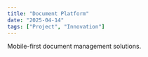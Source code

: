 ```yaml
---
title: "Document Platform"
date: "2025-04-14"
tags: ["Project", "Innovation"]
---
```


Mobile-first document management solutions.